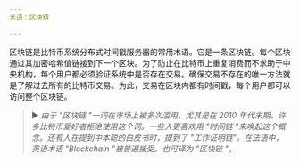 ```yaml
---
术语：区块链

---
```

区块链是比特币系统分布式时间戳服务器的常用术语。它是一条区块链。每个区块通过其加密哈希值链接到下一个区块。为了防止在比特币上重复消费而不求助于中央机构，每个用户都必须验证系统中是否存在交易。确保交易不存在的唯一方法就是了解过去所有的比特币交易。为此，交易在区块内都有时间戳，每个用户都可以访问整个区块链。

> ► *由于 "区块链 "一词在市场上被多次滥用，尤其是在 2010 年代末期，许多比特币爱好者拒绝使用这个词。一些人更喜欢用 "时间链 "来唤起这个概念。还有人在提到中本聪的白皮书时，提到了 "工作证明链"。在法语中，英语术语 "Blockchain "被普遍接受。也可译为 "区块链 "*。